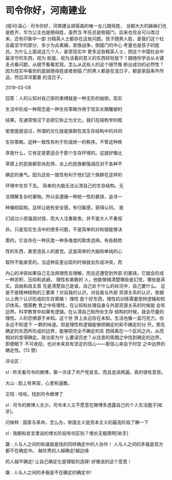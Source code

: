 # 司令你好，河南建业

(提问)温心 : 司令你好，河南建业胡葆森的唯一女儿随母姓， 当朝大大的姊妹们也是姓齐，华为公主也是随母姓，虽然当 年任总是倒插门，后来也完全可以改过来，还有印象中一部 分精英人士都存在这些问题。孩子随男人姓，是我们这个社 会最坚守的部分，多少为此离婚，家族战争，倒插门的中心 考量也是孩子的姓氏。为什么上面说这几个人，甚至现实中 更多这些精英人士，把这个中国社会中最坚守的东西，视为 脸面、视为活着的意义的东西轻轻放下？跟随你学会从关键 支点看问题，从细节看看宏观，怎么从这些人的这个细节推 断出成功的必然性？因为现实中看到的底层随母姓或者倒插 门的男人都是在混日子，都是家庭条件所迫，然后浑浑噩噩 的混日子。

2019-03-08

回答：人的认知对自己家的束缚就是一种无形的枷锁。现实

生活中形成一种观念是一种生存策略作用于现实长期雕塑的

结果。在通常情况下会把它称之为文化。我们在结构学的框

架里面就说过，所谓的文化就是族群在其生存结构中的共同

生存策略。这种一致性有利于形成统一的秩序。不管这种秩

序是什么，它肯定是更适合于那个生存环境的。这就好像比

草原上的民族都崇尚彪悍，水上的民族都强调应对于各种不

确定的勇气。因为这些一致性有利于他们这个族群在这样的

环境中生存下去。 简单的大脑无法认清自己的生存结构。无

法理解复杂的事物。所以会遵循一种统一性的裹挟，追寻一

种循规蹈矩。这样让她有安全感，有归属感，获得认同。 我

们说过小孩强调对错，而大人注重取舍。并不是大人不重视

非。只是现实生活中的很多问题，不是简单的对和错能够决

策的。它会存在一种灰度一种多维度的取舍选择。有些趋势

性的东西，甚至违反人的直觉。这是简单的大脑和单纯的心

智所不能承受的。当这种反差出现的时候就会形成冲突，而

内心的冲突如果自己无法用理性去理解，而且还遭受到外部 的裹挟。它就会形成一种淤积、压抑和逃避。 理性和勇敢的 人，他能够搞清楚哪些是幻觉，哪些是真实。自由和自主首 先是清楚自己是谁，自己处于什么的状况中，自己要什么。 这是不是精神结构的三要素？对自我的认识，对自我与外部 资源关系的认识，依据以上两个认识形成的生存策略！ 理性 是个好东西，理性的训练需要思辨逻辑和知识体系。情感教 育之中有理性，在认知和处理自身与外部资源关系的时候就 会有边界。科学教育中如果有逻辑。在认清自己和所处生存 结构的时候，就会尽量的理性。人的恐惧源于未知。这个世 界上永远存在未知。生活也像一盒巧克力，你永远不知道下 一颗的味道。但是理性和逻辑能够把确定的和不确定的分 开。那先确定的东西所形成的边界，能够把完全不确定的东 西隔离在一个区间之内，从而相对的变得确定。政治家为什 么要读历史？从往昔的周期之中找到确定的边界。即便眼下 不可收拾，也对未来具有坚定的信心——那信心来自于时空 之中边界的确定性。(13 赞)

评论区：

xl : 昨天看司令的微博，第一次读了共产党宣言。而且连读两遍。真的很有意思。

大山 : 脸上有笑容，心里有逼数。

正阳 : 哈哈，找到司令微博了

xl : 司令的微博人太少。司令本人又不愿意在微博多透露自己的个人生活圈子[呲牙]。

问候林 : 国家与革命，怎么办，帝国主义是资本主义的最高阶段了解一下

xl : 我朝和宣言里说的增长阶段有何区别？增长无极限啊[呲牙]

罄 : 人与人之间的和谐就是找的同样确定中的人协作！ 人与人之间的矛盾是双方都不在确定中。 越优秀的人越确定!越边缘

的人越不确定! 让自己确定化是理智的选择! 好像说的这个意思！

罄 : 人与人之间的矛盾是不在确定的确定中!